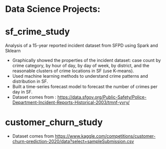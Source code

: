 # Data Science Projects:

# sf_crime_study
Analysis of a 15-year reported incident dataset from SFPD using Spark and Sklearn
  - Graphically showed the properties of the incident dataset: case count by crime category, by hour of day, by day of week, by district, and the reasonable clusters of crime locations in SF (use K-means).
  - Used machine learning methods to understand crime patterns and distribution in SF.
  - Built a time-series forecast model to forecast the number of crimes per day in SF. 
  - Dataset comes from : https://data.sfgov.org/Public-Safety/Police-Department-Incident-Reports-Historical-2003/tmnf-yvry/

# customer_churn_study
  - Dataset comes from https://www.kaggle.com/competitions/customer-churn-prediction-2020/data?select=sampleSubmission.csv
